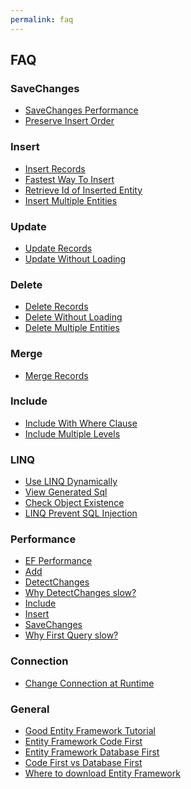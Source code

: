 ```yaml
---
permalink: faq
---
```


## FAQ

<h3>SaveChanges</h3>
<ul>
	<li><a href="{{ site.github.url }}/save-changes-performance">SaveChanges Performance</a></li>
    <li><a href="{{ site.github.url }}/preserve-insert-order">Preserve Insert Order</a></li>
</ul>
<h3>Insert</h3>
<ul>
	<li><a href="{{ site.github.url }}/insert-records">Insert Records</a></li>
	<li><a href="{{ site.github.url }}/fastest-way-to-insert">Fastest Way To Insert</a></li>
    <li><a href="{{ site.github.url }}/retrieve-id-of-inserted-entity">Retrieve Id of Inserted Entity</a></li>
    <li><a href="{{ site.github.url }}/insert-multiple-entities">Insert Multiple Entities</a></li>
</ul>
<h3>Update</h3>
<ul>
	<li><a href="{{ site.github.url }}/update-records">Update Records</a></li>
	<li><a href="{{ site.github.url }}/update-without-loading">Update Without Loading</a></li>
</ul>
<h3>Delete</h3>
<ul>
	<li><a href="{{ site.github.url }}/delete-records">Delete Records</a></li>
	<li><a href="{{ site.github.url }}/delete-without-loading">Delete Without Loading</a></li>
    <li><a href="{{ site.github.url }}/delete-multiple-entities">Delete Multiple Entities</a></li>
</ul>
<h3>Merge</h3>	
<ul>
	<li><a href="{{ site.github.url }}/merge-records">Merge Records</a></li>
</ul>
<h3>Include</h3>
<ul>
	<li><a href="{{ site.github.url }}/include-with-where-clause">Include With Where Clause</a></li>
	<li><a href="{{ site.github.url }}/include-multiple-levels">Include Multiple Levels</a></li>
</ul>
<h3>LINQ</h3>
<ul>
	<li><a href="{{ site.github.url }}/use-linq-dynamically">Use LINQ Dynamically</a></li>
	<li><a href="{{ site.github.url }}/view-generated-sql">View Generated Sql</a></li>
	<li><a href="{{ site.github.url }}/check-object-existence">Check Object Existence</a></li>
	<li><a href="{{ site.github.url }}/linq-prevent-sql-injection">LINQ Prevent SQL Injection</a></li>
</ul>
<h3>Performance</h3>
<ul>
    <li><a href="{{ site.github.url }}/ef-performance">EF Performance</a></li>
    <li><a href="{{ site.github.url }}/improve-ef-add-performance">Add</a></li>
    <li><a href="{{ site.github.url }}/improve-ef-detect-changes-performance">DetectChanges</a></li>
    <li><a href="{{ site.github.url }}/why-detect-changes-slow">Why DetectChanges slow?</a></li>
    <li><a href="{{ site.github.url }}/improve-ef-include-performance">Include</a></li>
    <li><a href="{{ site.github.url }}/improve-ef-insert-performance">Insert</a></li>
    <li><a href="{{ site.github.url }}/improve-ef-save-changes-performance">SaveChanges</a></li>
    <li><a href="{{ site.github.url }}/why-first-query-slow">Why First Query slow?</a></li>
</ul>
<h3>Connection</h3>
<ul>
    <li><a href="{{ site.github.url }}/change-connection-at-runtime">Change Connection at Runtime</a></li>
</ul>
<h3>General</h3>
<ul>
	<li><a href="{{ site.github.url }}/good-ef-tutorial">Good Entity Framework Tutorial</a></li>
    <li><a href="{{ site.github.url }}/ef-code-first">Entity Framework Code First</a></li>
    <li><a href="{{ site.github.url }}/ef-database-first">Entity Framework Database First</a></li>
    <li><a href="{{ site.github.url }}/code-first-vs-database-first">Code First vs Database First</a></li>
    <li><a href="{{ site.github.url }}/where-to-download-entity-framework">Where to download Entity Framework</a></li>
</ul> 